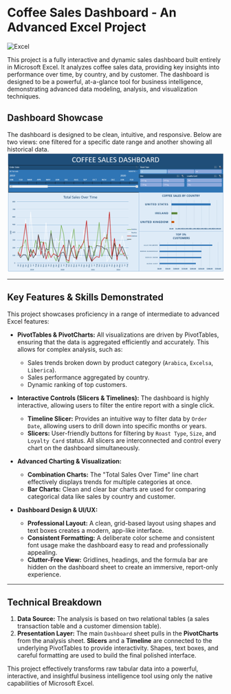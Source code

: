 # Coffee Sales Dashboard - An Advanced Excel Project

![Excel](https://img.shields.io/badge/Microsoft_Excel-217346?style=for-the-badge&logo=microsoft-excel&logoColor=white)

This project is a fully interactive and dynamic sales dashboard built entirely in Microsoft Excel. It analyzes coffee sales data, providing key insights into performance over time, by country, and by customer. The dashboard is designed to be a powerful, at-a-glance tool for business intelligence, demonstrating advanced data modeling, analysis, and visualization techniques.

## Dashboard Showcase

The dashboard is designed to be clean, intuitive, and responsive. Below are two views: one filtered for a specific date range and another showing all historical data.
![Dashboard](https://github.com/TheodorCrosswell/ExcelDashboardProject/blob/84de9be465587e3930fe6f9cd5938ca98ce7f381/complete_project/Screenshot%202025-06-10%20145703.png)

---

## Key Features & Skills Demonstrated

This project showcases proficiency in a range of intermediate to advanced Excel features:

*   **PivotTables & PivotCharts:** All visualizations are driven by PivotTables, ensuring that the data is aggregated efficiently and accurately. This allows for complex analysis, such as:
    *   Sales trends broken down by product category (`Arabica`, `Excelsa`, `Liberica`).
    *   Sales performance aggregated by country.
    *   Dynamic ranking of top customers.

*   **Interactive Controls (Slicers & Timelines):** The dashboard is highly interactive, allowing users to filter the entire report with a single click.
    *   **Timeline Slicer:** Provides an intuitive way to filter data by `Order Date`, allowing users to drill down into specific months or years.
    *   **Slicers:** User-friendly buttons for filtering by `Roast Type`, `Size`, and `Loyalty Card` status. All slicers are interconnected and control every chart on the dashboard simultaneously.

*   **Advanced Charting & Visualization:**
    *   **Combination Charts:** The "Total Sales Over Time" line chart effectively displays trends for multiple categories at once.
    *   **Bar Charts:** Clean and clear bar charts are used for comparing categorical data like sales by country and customer.

*   **Dashboard Design & UI/UX:**
    *   **Professional Layout:** A clean, grid-based layout using shapes and text boxes creates a modern, app-like interface.
    *   **Consistent Formatting:** A deliberate color scheme and consistent font usage make the dashboard easy to read and professionally appealing.
    *   **Clutter-Free View:** Gridlines, headings, and the formula bar are hidden on the dashboard sheet to create an immersive, report-only experience.

---

## Technical Breakdown

1.  **Data Source:** The analysis is based on two relational tables (a sales transaction table and a customer dimension table).
2.  **Presentation Layer:** The main `Dashboard` sheet pulls in the **PivotCharts** from the analysis sheet. **Slicers** and a **Timeline** are connected to the underlying PivotTables to provide interactivity. Shapes, text boxes, and careful formatting are used to build the final polished interface.

This project effectively transforms raw tabular data into a powerful, interactive, and insightful business intelligence tool using only the native capabilities of Microsoft Excel.
```
